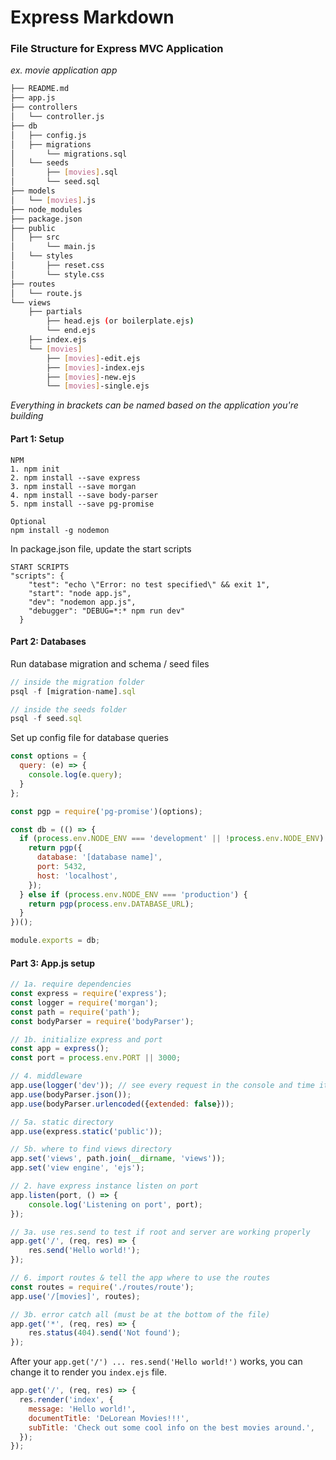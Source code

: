 # Express Markdown
### File Structure for Express MVC Application
_ex. movie application app_

```bash
├── README.md
├── app.js
├── controllers
│   └── controller.js
├── db
│   ├── config.js
│   ├── migrations
│       └── migrations.sql
│   └── seeds
│       ├── [movies].sql
│       └── seed.sql
├── models
│   └── [movies].js
├── node_modules
├── package.json
├── public
│   ├── src
│       └── main.js
│   └── styles
│       ├── reset.css
│       └── style.css
├── routes
│   └── route.js
└── views
    ├── partials
        ├── head.ejs (or boilerplate.ejs)
        └── end.ejs
    ├── index.ejs
    └── [movies]
        ├── [movies]-edit.ejs
        ├── [movies]-index.ejs
        ├── [movies]-new.ejs
        └── [movies]-single.ejs
```

_Everything in brackets can be named based on the application you're building_ 

#### Part 1: Setup
```
NPM
1. npm init
2. npm install --save express
3. npm install --save morgan
4. npm install --save body-parser
5. npm install --save pg-promise

Optional
npm install -g nodemon
```
In package.json file, update the start scripts
```
START SCRIPTS
"scripts": {
    "test": "echo \"Error: no test specified\" && exit 1",
    "start": "node app.js",
    "dev": "nodemon app.js",
    "debugger": "DEBUG=*:* npm run dev"
  }
```

#### Part 2: Databases
Run database migration and schema / seed files
```js
// inside the migration folder
psql -f [migration-name].sql 

// inside the seeds folder
psql -f seed.sql
```
Set up config file for database queries
```js
const options = {
  query: (e) => {
    console.log(e.query);
  }
};

const pgp = require('pg-promise')(options);

const db = (() => {
  if (process.env.NODE_ENV === 'development' || !process.env.NODE_ENV) {
    return pgp({
      database: '[database name]',
      port: 5432,
      host: 'localhost',
    });
  } else if (process.env.NODE_ENV === 'production') {
    return pgp(process.env.DATABASE_URL);
  }
})();

module.exports = db;
```

#### Part 3: App.js setup
```js
// 1a. require dependencies
const express = require('express');
const logger = require('morgan');
const path = require('path');
const bodyParser = require('bodyParser');

// 1b. initialize express and port
const app = express();
const port = process.env.PORT || 3000;

// 4. middleware
app.use(logger('dev')); // see every request in the console and time it took
app.use(bodyParser.json());
app.use(bodyParser.urlencoded({extended: false}));

// 5a. static directory
app.use(express.static('public'));

// 5b. where to find views directory
app.set('views', path.join(__dirname, 'views'));
app.set('view engine', 'ejs');

// 2. have express instance listen on port
app.listen(port, () => {
    console.log('Listening on port', port);
});

// 3a. use res.send to test if root and server are working properly
app.get('/', (req, res) => {
    res.send('Hello world!');
});

// 6. import routes & tell the app where to use the routes
const routes = require('./routes/route');
app.use('/[movies]', routes);

// 3b. error catch all (must be at the bottom of the file)
app.get('*', (req, res) => {
    res.status(404).send('Not found');
});
```

After your ```app.get('/') ... res.send('Hello world!')``` works, you can change it to
render you ```index.ejs``` file.

```js
app.get('/', (req, res) => {
  res.render('index', {
    message: 'Hello world!',
    documentTitle: 'DeLorean Movies!!!',
    subTitle: 'Check out some cool info on the best movies around.',
  });
});
```
